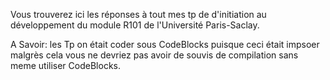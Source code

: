 Vous trouverez ici les réponses à tout mes tp de d'initiation au développement du module R101 de l'Université Paris-Saclay.

A Savoir:
les Tp on était coder sous CodeBlocks puisque ceci était impsoer malgrès cela vous ne devriez pas avoir de souvis de compilation sans meme utiliser CodeBlocks.
